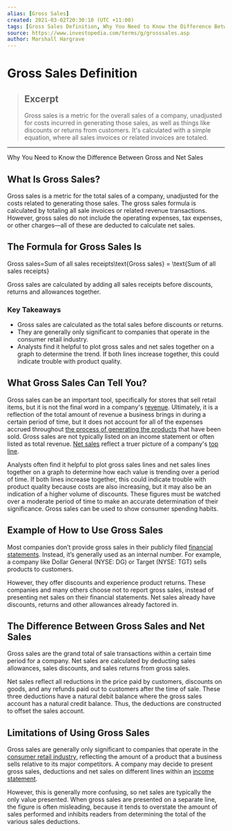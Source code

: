 ```yaml
---
alias: [Gross Sales]
created: 2021-03-02T20:30:10 (UTC +11:00)
tags: [Gross Sales Definition, Why You Need to Know the Difference Between Gross and Net Sales]
source: https://www.investopedia.com/terms/g/grosssales.asp
author: Marshall Hargrave
---
```


# Gross Sales Definition

> ## Excerpt
> Gross sales is a metric for the overall sales of a company, unadjusted for costs incurred in generating those sales, as well as things like discounts or returns from customers. It's calculated with a simple equation, where all sales invoices or related invoices are totaled.

---

Why You Need to Know the Difference Between Gross and Net Sales
## What Is Gross Sales?

Gross sales is a metric for the total sales of a company, unadjusted for the costs related to generating those sales. The gross sales formula is calculated by totaling all sale invoices or related revenue transactions. However, gross sales do not include the operating expenses, tax expenses, or other charges—all of these are deducted to calculate net sales.

## The Formula for Gross Sales Is

Gross sales\=Sum of all sales receipts\\text{Gross sales} = \\text{Sum of all sales receipts}

Gross sales are calculated by adding all sales receipts before discounts, returns and allowances together.

### Key Takeaways

-   Gross sales are calculated as the total sales before discounts or returns.
-   They are generally only significant to companies that operate in the consumer retail industry.
-   Analysts find it helpful to plot gross sales and net sales together on a graph to determine the trend. If both lines increase together, this could indicate trouble with product quality.

## What Gross Sales Can Tell You?

Gross sales can be an important tool, specifically for stores that sell retail items, but it is not the final word in a company's [revenue](https://www.investopedia.com/terms/r/revenue.asp). Ultimately, it is a reflection of the total amount of revenue a business brings in during a certain period of time, but it does not account for all of the expenses accrued throughout [the process of generating the products](https://www.investopedia.com/ask/answers/040715/how-productivity-calculated.asp) that have been sold. Gross sales are not typically listed on an income statement or often listed as total revenue. [Net sales](https://www.investopedia.com/terms/n/netsales.asp) reflect a truer picture of a company's [top line](https://www.investopedia.com/terms/t/topline.asp).

Analysts often find it helpful to plot gross sales lines and net sales lines together on a graph to determine how each value is trending over a period of time. If both lines increase together, this could indicate trouble with product quality because costs are also increasing, but it may also be an indication of a higher volume of discounts. These figures must be watched over a moderate period of time to make an accurate determination of their significance. Gross sales can be used to show consumer spending habits.

## Example of How to Use Gross Sales

Most companies don’t provide gross sales in their publicly filed [financial statements](https://www.investopedia.com/terms/f/financial-statements.asp). Instead, it’s generally used as an internal number. For example, a company like Dollar General (NYSE: DG) or Target (NYSE: TGT) sells products to customers.

However, they offer discounts and experience product returns. These companies and many others choose not to report gross sales, instead of presenting net sales on their financial statements. Net sales already have discounts, returns and other allowances already factored in.

## The Difference Between Gross Sales and Net Sales

Gross sales are the grand total of sale transactions within a certain time period for a company. Net sales are calculated by deducting sales allowances, sales discounts, and sales returns from gross sales.

Net sales reflect all reductions in the price paid by customers, discounts on goods, and any refunds paid out to customers after the time of sale. These three deductions have a natural debit balance where the gross sales account has a natural credit balance. Thus, the deductions are constructed to offset the sales account.

## Limitations of Using Gross Sales

Gross sales are generally only significant to companies that operate in the [consumer retail industry](https://www.investopedia.com/articles/stocks/10/the-four-rs-of-retail.asp), reflecting the amount of a product that a business sells relative to its major competitors. A company may decide to present gross sales, deductions and net sales on different lines within an [income statement](https://www.investopedia.com/terms/i/incomestatement.asp).

However, this is generally more confusing, so net sales are typically the only value presented. When gross sales are presented on a separate line, the figure is often misleading, because it tends to overstate the amount of sales performed and inhibits readers from determining the total of the various sales deductions.
